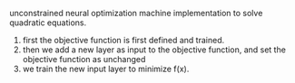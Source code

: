 unconstrained neural optimization machine implementation to solve quadratic equations.
  1. first the objective function is first defined and trained.
  2. then we add a new layer as input to the objective function, and set the objective function as unchanged
  3. we train the new input layer to minimize f(x).
